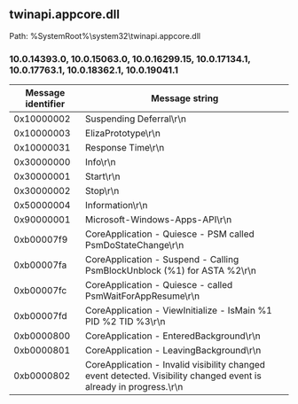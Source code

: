 ## twinapi.appcore.dll

Path: %SystemRoot%\system32\twinapi.appcore.dll

### 10.0.14393.0, 10.0.15063.0, 10.0.16299.15, 10.0.17134.1, 10.0.17763.1, 10.0.18362.1, 10.0.19041.1

Message identifier | Message string
--- | ---
0x10000002 | Suspending Deferral\r\n
0x10000003 | ElizaPrototype\r\n
0x10000031 | Response Time\r\n
0x30000000 | Info\r\n
0x30000001 | Start\r\n
0x30000002 | Stop\r\n
0x50000004 | Information\r\n
0x90000001 | Microsoft-Windows-Apps-API\r\n
0xb00007f9 | CoreApplication - Quiesce - PSM called PsmDoStateChange\r\n
0xb00007fa | CoreApplication - Suspend - Calling PsmBlockUnblock (%1) for ASTA %2\r\n
0xb00007fc | CoreApplication - Quiesce - called PsmWaitForAppResume\r\n
0xb00007fd | CoreApplication - ViewInitialize - IsMain %1 PID %2 TID %3\r\n
0xb0000800 | CoreApplication - EnteredBackground\r\n
0xb0000801 | CoreApplication - LeavingBackground\r\n
0xb0000802 | CoreApplication - Invalid visibility changed event detected.  Visibility changed event is already in progress.\r\n
